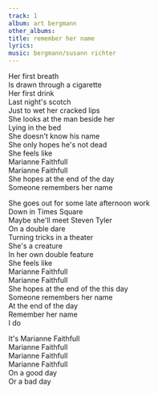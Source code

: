 ```yaml
---
track: 1
album: art bergmann
other_albums:
title: remember her name
lyrics:
music: bergmann/susann richter
---
```

Her first breath  
Is drawn through a cigarette  
Her first drink  
Last night's scotch  
Just to wet her cracked lips  
She looks at the man beside her  
Lying in the bed  
She doesn't know his name  
She only hopes he's not dead  
She feels like  
Marianne Faithfull  
Marianne Faithfull  
She hopes at the end of the day  
Someone remembers her name  
  
She goes out for some late afternoon work  
Down in Times Square  
Maybe she'll meet Steven Tyler  
On a double dare  
Turning tricks in a theater  
She's a creature  
In her own double feature  
She feels like  
Marianne Faithfull  
Marianne Faithfull  
She hopes at the end of the this day  
Someone remembers her name  
At the end of the day  
Remember her name  
I do  
  
It's Marianne Faithfull  
Marianne Faithfull  
Marianne Faithfull  
Marianne Faithfull  
On a good day  
Or a bad day  
